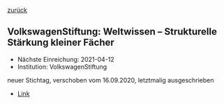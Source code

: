 [zurück](/)

## VolkswagenStiftung: Weltwissen – Strukturelle Stärkung kleiner Fächer

* Nächste Einreichung: 2021-04-12
* Institution: VolkswagenStiftung

neuer Stichtag, verschoben vom 16.09.2020, letztmalig ausgeschrieben

* [Link](https://www.volkswagenstiftung.de/unsere-foerderung/unser-foerderangebot-im-ueberblick/weltwissen-–-strukturelle-stärkung-kleiner-fächer)
